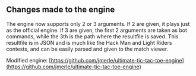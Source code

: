 ## Changes made to the engine
The engine now supports only 2 or 3 arguments. If 2 are given, it plays just as the official engine. If 3 are given, the first 2 arguments are taken as bot commands, while the 3th is the path where the resultfile is saved. This resultfile is in JSON and is much like the Hack Man and Light Riders contests, and can be easily parsed and given to the match viewer.

Modified engine: [https://github.com/jmerle/ultimate-tic-tac-toe-engine](https://github.com/jmerle/ultimate-tic-tac-toe-engine)
